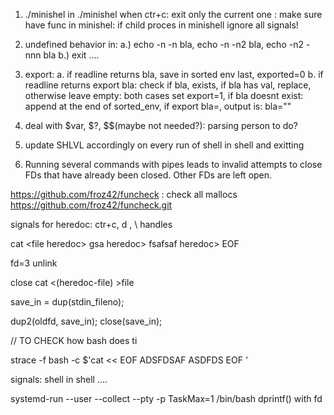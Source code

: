 1. ./minishel in ./minishel when ctr+c: exit only the current one
: make sure have func in minishel: if child proces in minishell ignore all signals!

2. undefined behavior in:
	a.) echo -n -n bla, echo -n -n2 bla, echo -n2 -nnn bla
	b.) exit ....

3. export:
	a. if readline returns bla, save in sorted env last, exported=0
	b. if readline returns export bla: check if bla, exists, if bla has val, replace, otherwise leave empty: both cases set export=1, if bla doesnt exist: append at the end of sorted_env, if export bla=, output is: bla=""

4. deal with $var, $?, $$(maybe not needed?): parsing person to do?

5. update SHLVL accordingly on every run of shell in shell and exitting

6. Running several commands with pipes leads to invalid attempts to close FDs that have already been closed. Other FDs are left open.


https://github.com/froz42/funcheck : check all mallocs
https://github.com/froz42/funcheck.git

signals for heredoc: ctr+c, d , \ handles

cat <<EOF >file
heredoc> gsa
heredoc> fsafsaf
heredoc> EOF

fd=3 
unlink

close
cat <(heredoc-file) >file

save_in = dup(stdin_fileno);

dup2(oldfd, save_in);
close(save_in);

// TO CHECK how bash does ti

strace -f bash -c $'cat << EOF
ADSFDSAF
ASDFDS
EOF
'

signals: shell in shell ....

systemd-run --user --collect --pty -p TaskMax=1 /bin/bash
dprintf() with fd